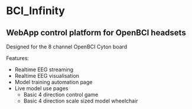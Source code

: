 # BCI_Infinity
## WebApp control platform for OpenBCI headsets
Designed for the 8 channel OpenBCI Cyton board

Features:
- Realtime EEG streaming
- Realtime EEG visualisation
- Model training automation page
- Live model use pages
  - Basic 4 direction control game
  - Basic 4 direction scale sized model wheelchair